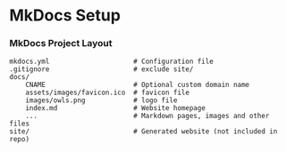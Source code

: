 # MkDocs Setup

### MkDocs Project Layout
    
    mkdocs.yml                     # Configuration file
    .gitignore                     # exclude site/ 
    docs/
        CNAME                      # Optional custom domain name
        assets/images/favicon.ico  # favicon file
        images/owls.png            # logo file
        index.md                   # Website homepage
        ...                        # Markdown pages, images and other files
    site/                          # Generated website (not included in repo)

